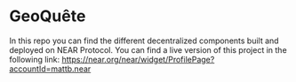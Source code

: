 # GeoQuête

In this repo you can find the different decentralized components built and deployed on NEAR Protocol. You can find a live version of this project in the following link:
https://near.org/near/widget/ProfilePage?accountId=mattb.near
